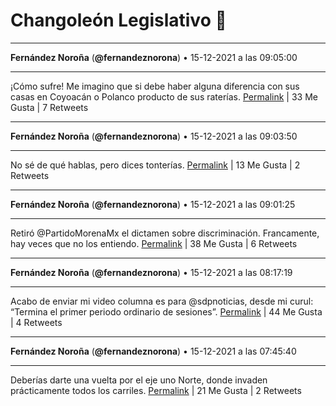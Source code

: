 # Changoleón Legislativo 🙈
*****
**Fernández Noroña** (**@fernandeznorona**) • 15-12-2021 a las 09:05:00
*****
¡Cómo sufre! Me imagino que si debe haber alguna diferencia con sus casas en Coyoacán o Polanco producto de sus raterías.
[Permalink](https://twitter.com/fernandeznorona/status/1471164399993999374) | 33 Me Gusta | 7 Retweets
*****
**Fernández Noroña** (**@fernandeznorona**) • 15-12-2021 a las 09:03:50
*****
No sé de qué hablas, pero dices tonterías.
[Permalink](https://twitter.com/fernandeznorona/status/1471164108363948032) | 13 Me Gusta | 2 Retweets
*****
**Fernández Noroña** (**@fernandeznorona**) • 15-12-2021 a las 09:01:25
*****
Retiró @PartidoMorenaMx el dictamen sobre discriminación. Francamente, hay veces que no los entiendo.
[Permalink](https://twitter.com/fernandeznorona/status/1471163497887248397) | 38 Me Gusta | 6 Retweets
*****
**Fernández Noroña** (**@fernandeznorona**) • 15-12-2021 a las 08:17:19
*****
Acabo de enviar mi video columna es para @sdpnoticias, desde mi curul: “Termina el primer periodo ordinario de sesiones”.
[Permalink](https://twitter.com/fernandeznorona/status/1471152400199307268) | 44 Me Gusta | 4 Retweets
*****
**Fernández Noroña** (**@fernandeznorona**) • 15-12-2021 a las 07:45:40
*****
Deberías darte una vuelta por el eje uno Norte, donde invaden prácticamente todos los carriles.
[Permalink](https://twitter.com/fernandeznorona/status/1471144433475207168) | 21 Me Gusta | 2 Retweets